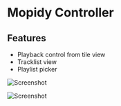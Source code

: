 # Mopidy Controller

## Features
- Playback control from tile view
- Tracklist view
- Playlist picker

![Screenshot](https://i.imgur.com/b7YgV6v.jpg)

![Screenshot](https://i.imgur.com/Cyk83RT.jpg)